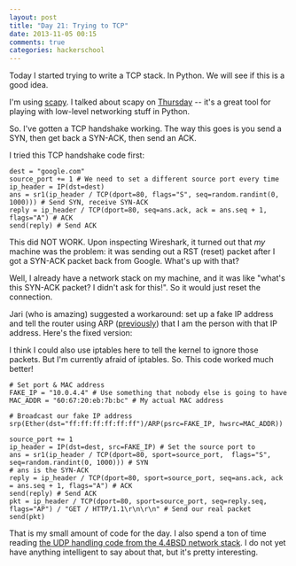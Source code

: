 ```yaml
---
layout: post
title: "Day 21: Trying to TCP"
date: 2013-11-05 00:15
comments: true
categories: hackerschool
---
```


Today I started trying to write a TCP stack. In Python. We will see if
this is a good idea.

I'm using [scapy](http://www.secdev.org/projects/scapy/). I talked
about scapy on
[Thursday](http://jvns.ca/blog/2013/10/31/day-20-scapy-and-traceroute/)
-- it's a great tool for playing with low-level networking stuff in
Python.

So. I've gotten a TCP handshake working. The way this goes is you send a
SYN, then get back a SYN-ACK, then send an ACK. 

I tried this TCP handshake code first:

~~~
dest = "google.com"
source_port += 1 # We need to set a different source port every time
ip_header = IP(dst=dest)
ans = sr1(ip_header / TCP(dport=80, flags="S", seq=random.randint(0, 1000))) # Send SYN, receive SYN-ACK
reply = ip_header / TCP(dport=80, seq=ans.ack, ack = ans.seq + 1, flags="A") # ACK
send(reply) # Send ACK
~~~

This did NOT WORK. Upon inspecting Wireshark, it turned out that *my* machine
was the problem: it was sending out a RST (reset) packet after I got a SYN-ACK
packet back from Google. What's up with that?

Well, I already have a network stack on my machine, and it was like "what's
this SYN-ACK packet? I didn't ask for this!". So it would just reset the
connection.

Jari (who is amazing) suggested a workaround: set up a fake IP address and 
tell the router using ARP 
([previously](http://jvns.ca/blog/2013/10/29/day-18-in-ur-connection/)) that 
I am the person with that IP address. Here's the fixed version:

I think I could also use iptables here to tell the kernel to ignore those
packets. But I'm currently afraid of iptables. So. This code worked much
better!

~~~
# Set port & MAC address
FAKE_IP = "10.0.4.4" # Use something that nobody else is going to have
MAC_ADDR = "60:67:20:eb:7b:bc" # My actual MAC address

# Broadcast our fake IP address
srp(Ether(dst="ff:ff:ff:ff:ff:ff")/ARP(psrc=FAKE_IP, hwsrc=MAC_ADDR))

source_port += 1
ip_header = IP(dst=dest, src=FAKE_IP) # Set the source port to 
ans = sr1(ip_header / TCP(dport=80, sport=source_port,  flags="S", seq=random.randint(0, 1000))) # SYN
# ans is the SYN-ACK
reply = ip_header / TCP(dport=80, sport=source_port, seq=ans.ack, ack = ans.seq + 1, flags="A") # ACK
send(reply) # Send ACK
pkt = ip_header / TCP(dport=80, sport=source_port, seq=reply.seq, flags="AP") / "GET / HTTP/1.1\r\n\r\n" # Send our real packet
send(pkt)
~~~

That is my small amount of code for the day. I also spend a ton of time reading
[the UDP handling code from the 4.4BSD network stack](https://github.com/denghuancong/4.4BSD-Lite/blob/master/usr/src/sys/netinet/udp_usrreq.c?source=cc).
I do not yet have anything intelligent to say about that, but it's pretty interesting.
